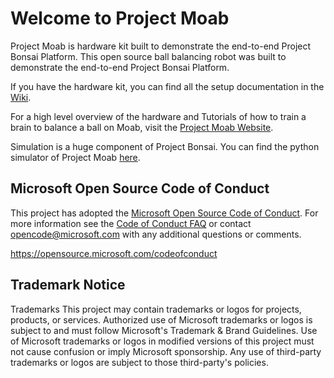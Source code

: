 # Welcome to Project Moab

Project Moab is hardware kit built to demonstrate the end-to-end Project Bonsai Platform. This open source ball balancing robot was built to demonstrate the end-to-end Project Bonsai Platform.

If you have the hardware kit, you can find all the setup documentation in the [Wiki](https://github.com/microsoft/moabian/wiki).

For a high level overview of the hardware and Tutorials of how to train a brain to balance a ball on Moab, visit the [Project Moab Website](https://microsoft.github.io/moab/).

Simulation is a huge component of Project Bonsai. You can find the python simulator of Project Moab [here](https://github.com/microsoft/moabsim-py).

## Microsoft Open Source Code of Conduct

This project has adopted the [Microsoft Open Source Code of Conduct](https://opensource.microsoft.com/codeofconduct/).
For more information see the [Code of Conduct FAQ](https://opensource.microsoft.com/codeofconduct/faq/) or
contact [opencode@microsoft.com](mailto:opencode@microsoft.com)
with any additional questions or comments.

https://opensource.microsoft.com/codeofconduct

## Trademark Notice

Trademarks This project may contain trademarks or logos for projects,
products, or services. Authorized use of Microsoft trademarks or logos
is subject to and must follow Microsoft's Trademark & Brand Guidelines.
Use of Microsoft trademarks or logos in modified versions of this
project must not cause confusion or imply Microsoft sponsorship. Any use
of third-party trademarks or logos are subject to those third-party's
policies.

